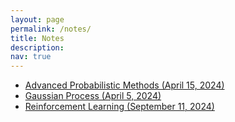 ```yaml
---
layout: page
permalink: /notes/
title: Notes
description:
nav: true
---
```


- <a href="/assets/pdf/notes/Advanced_Probabilistic_Methods_April_15.pdf">Advanced Probabilistic Methods (April 15, 2024)</a>
- <a href="/assets/pdf/notes/Gaussian Process_April_5.pdf">Gaussian Process (April 5, 2024)</a>
- <a href="/assets/pdf/notes/RL_September_11.pdf">Reinforcement Learning (September 11, 2024)</a>

